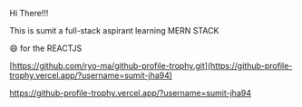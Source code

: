 Hi There!!!

This is sumit a full-stack aspirant learning MERN STACK

:smile: for the REACTJS 

[https://github.com/ryo-ma/github-profile-trophy.git](https://github-profile-trophy.vercel.app/?username=sumit-jha94)



https://github-profile-trophy.vercel.app/?username=sumit-jha94

